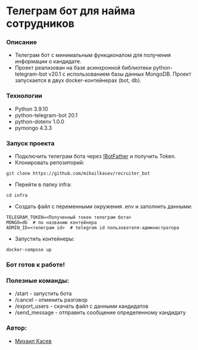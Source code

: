 # Телеграм бот для найма сотрудников

### Описание
- Телеграм бот с минимальным функционалом для получения информации о кандидате.
- Проект реализован на базе асинхронной библиотеки python-telegram-bot v20.1 с использованием базы данных MongoDB.
Проект запускается в двух docker-контейнерах (bot, db).

### Технологии
- Python 3.9.10
- python-telegram-bot 20.1
- python-dotenv 1.0.0
- pymongo 4.3.3

### Запуск проекта
- Подключить телеграм бота через [!BotFather](https://t.me/BotFather) и получить Token.
- Клонировать репозиторий:
```
git clone https://github.com/mihailkasev/recruiter_bot
```
- Перейти в папку infra:
```
cd infra
```
- Создать файл с переменными окружения .env и заполнить данными:
```
TELEGRAM_TOKEN=<Полученный токен телеграм бота>
MONGO=db  # по названию контейнера
ADMIN_ID=<телеграм id>  # telegram id пользователя-администратора
```
- Запустить контейнеры:
```
docker-compose up
```
### Бот готов к работе!

### Полезные команды:
- /start - запустить бота
- /cancel - отменить разговор
- /export_users - скачать файл с данными кандидатов
- /send_message - отправить сообщение определенному кандидату

### Автор:
- [Михаил Касев](https://github.com/mihailkasev/)
